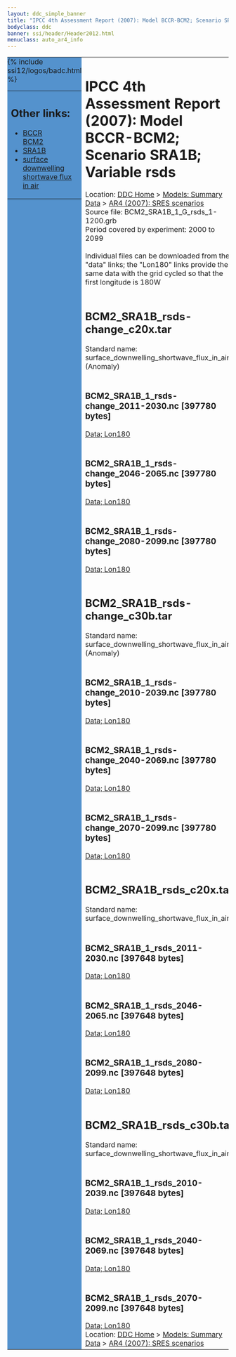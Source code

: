 ```yaml
---
layout: ddc_simple_banner
title: "IPCC 4th Assessment Report (2007): Model BCCR-BCM2; Scenario SRA1B; Variable rsds"
bodyclass: ddc
banner: ssi/header/Header2012.html
menuclass: auto_ar4_info
---
```



<table width="100%" border="0" cellspacing="0" cellpadding="0" style="border-collapse: collapse;">
<tr style="margin:0;padding:0;border:0;">
<td style="margin:0;padding:0;border:0;height:1pt;width:150pt;background:#5492CD;" valign="top" >

<div id="lh-col2" class="auto_ar4_info">
<table class="menumain" bgcolor="#5492CD" cellspacing="0" width="100%" border="0">
<tr><td>
<h2> Other links:</h2>
<ul>
<li><a href="/auto/ar4/model-BCCR-BCM2.html">BCCR<br/>BCM2</a></li>
<li><a href="/auto/ar4/scenario-SRA1B.html">SRA1B</a></li>
<li><a href="/auto/ar4/var-surface_downwelling_shortwave_flux_in_air.html">surface downwelling<br/> shortwave flux in air</a></li>
</ul>
</td></tr>
{% include ssi12/logos/badc.html %}
</table>
</div>
</td>
<td><h1>IPCC 4th Assessment Report (2007): Model BCCR-BCM2; Scenario SRA1B; Variable rsds</h1>

<!-- Breadcrumb1 -->
<div id="breadcrumb1" align="left">
Location: <a href="/index.html">DDC Home</a> > <a href="/sim/gcm_clim/">Models: Summary Data</a>
> <a href="/sim/gcm_clim/SRES_AR4/index.html">AR4 (2007): SRES scenarios</a>
</div>
<!-- End of Breadcrumb1 -->Source file: BCM2_SRA1B_1_G_rsds_1-1200.grb
<br/>
Period covered by experiment: 2000 to 2099<br/>
<br/>Individual files can be downloaded from the "data" links; the "Lon180" links provide the same data
         with the grid cycled so that the first longitude is 180W<br/>
<br/><h2>BCM2_SRA1B_rsds-change_c20x.tar</h2>
Standard name: surface_downwelling_shortwave_flux_in_air (Anomaly)<br>
<br/><h3>BCM2_SRA1B_1_rsds-change_2011-2030.nc [397780 bytes]</h3>
<a href="http://apps.ipcc-data.org/cgi-bin/downl/ar4_nc/rsds/BCM2_SRA1B_1_rsds-change_2011-2030.nc">Data; </a><a href="http://apps.ipcc-data.org/cgi-bin/downl/ar4_nc/rsds/BCM2_SRA1B_1_rsds-change_2011-2030.cyto180.nc"> Lon180</a><br/>
<br/><h3>BCM2_SRA1B_1_rsds-change_2046-2065.nc [397780 bytes]</h3>
<a href="http://apps.ipcc-data.org/cgi-bin/downl/ar4_nc/rsds/BCM2_SRA1B_1_rsds-change_2046-2065.nc">Data; </a><a href="http://apps.ipcc-data.org/cgi-bin/downl/ar4_nc/rsds/BCM2_SRA1B_1_rsds-change_2046-2065.cyto180.nc"> Lon180</a><br/>
<br/><h3>BCM2_SRA1B_1_rsds-change_2080-2099.nc [397780 bytes]</h3>
<a href="http://apps.ipcc-data.org/cgi-bin/downl/ar4_nc/rsds/BCM2_SRA1B_1_rsds-change_2080-2099.nc">Data; </a><a href="http://apps.ipcc-data.org/cgi-bin/downl/ar4_nc/rsds/BCM2_SRA1B_1_rsds-change_2080-2099.cyto180.nc"> Lon180</a><br/>
<br/><h2>BCM2_SRA1B_rsds-change_c30b.tar</h2>
Standard name: surface_downwelling_shortwave_flux_in_air (Anomaly)<br>
<br/><h3>BCM2_SRA1B_1_rsds-change_2010-2039.nc [397780 bytes]</h3>
<a href="http://apps.ipcc-data.org/cgi-bin/downl/ar4_nc/rsds/BCM2_SRA1B_1_rsds-change_2010-2039.nc">Data; </a><a href="http://apps.ipcc-data.org/cgi-bin/downl/ar4_nc/rsds/BCM2_SRA1B_1_rsds-change_2010-2039.cyto180.nc"> Lon180</a><br/>
<br/><h3>BCM2_SRA1B_1_rsds-change_2040-2069.nc [397780 bytes]</h3>
<a href="http://apps.ipcc-data.org/cgi-bin/downl/ar4_nc/rsds/BCM2_SRA1B_1_rsds-change_2040-2069.nc">Data; </a><a href="http://apps.ipcc-data.org/cgi-bin/downl/ar4_nc/rsds/BCM2_SRA1B_1_rsds-change_2040-2069.cyto180.nc"> Lon180</a><br/>
<br/><h3>BCM2_SRA1B_1_rsds-change_2070-2099.nc [397780 bytes]</h3>
<a href="http://apps.ipcc-data.org/cgi-bin/downl/ar4_nc/rsds/BCM2_SRA1B_1_rsds-change_2070-2099.nc">Data; </a><a href="http://apps.ipcc-data.org/cgi-bin/downl/ar4_nc/rsds/BCM2_SRA1B_1_rsds-change_2070-2099.cyto180.nc"> Lon180</a><br/>
<br/><h2>BCM2_SRA1B_rsds_c20x.tar</h2>
Standard name: surface_downwelling_shortwave_flux_in_air<br>
<br/><h3>BCM2_SRA1B_1_rsds_2011-2030.nc [397648 bytes]</h3>
<a href="http://apps.ipcc-data.org/cgi-bin/downl/ar4_nc/rsds/BCM2_SRA1B_1_rsds_2011-2030.nc">Data; </a><a href="http://apps.ipcc-data.org/cgi-bin/downl/ar4_nc/rsds/BCM2_SRA1B_1_rsds_2011-2030.cyto180.nc"> Lon180</a><br/>
<br/><h3>BCM2_SRA1B_1_rsds_2046-2065.nc [397648 bytes]</h3>
<a href="http://apps.ipcc-data.org/cgi-bin/downl/ar4_nc/rsds/BCM2_SRA1B_1_rsds_2046-2065.nc">Data; </a><a href="http://apps.ipcc-data.org/cgi-bin/downl/ar4_nc/rsds/BCM2_SRA1B_1_rsds_2046-2065.cyto180.nc"> Lon180</a><br/>
<br/><h3>BCM2_SRA1B_1_rsds_2080-2099.nc [397648 bytes]</h3>
<a href="http://apps.ipcc-data.org/cgi-bin/downl/ar4_nc/rsds/BCM2_SRA1B_1_rsds_2080-2099.nc">Data; </a><a href="http://apps.ipcc-data.org/cgi-bin/downl/ar4_nc/rsds/BCM2_SRA1B_1_rsds_2080-2099.cyto180.nc"> Lon180</a><br/>
<br/><h2>BCM2_SRA1B_rsds_c30b.tar</h2>
Standard name: surface_downwelling_shortwave_flux_in_air<br>
<br/><h3>BCM2_SRA1B_1_rsds_2010-2039.nc [397648 bytes]</h3>
<a href="http://apps.ipcc-data.org/cgi-bin/downl/ar4_nc/rsds/BCM2_SRA1B_1_rsds_2010-2039.nc">Data; </a><a href="http://apps.ipcc-data.org/cgi-bin/downl/ar4_nc/rsds/BCM2_SRA1B_1_rsds_2010-2039.cyto180.nc"> Lon180</a><br/>
<br/><h3>BCM2_SRA1B_1_rsds_2040-2069.nc [397648 bytes]</h3>
<a href="http://apps.ipcc-data.org/cgi-bin/downl/ar4_nc/rsds/BCM2_SRA1B_1_rsds_2040-2069.nc">Data; </a><a href="http://apps.ipcc-data.org/cgi-bin/downl/ar4_nc/rsds/BCM2_SRA1B_1_rsds_2040-2069.cyto180.nc"> Lon180</a><br/>
<br/><h3>BCM2_SRA1B_1_rsds_2070-2099.nc [397648 bytes]</h3>
<a href="http://apps.ipcc-data.org/cgi-bin/downl/ar4_nc/rsds/BCM2_SRA1B_1_rsds_2070-2099.nc">Data; </a><a href="http://apps.ipcc-data.org/cgi-bin/downl/ar4_nc/rsds/BCM2_SRA1B_1_rsds_2070-2099.cyto180.nc"> Lon180</a><br/>
<!-- Breadcrumb2 -->
<div id="breadcrumb2" align="left">
Location: <a href="/index.html">DDC Home</a> > <a href="/sim/gcm_clim/">Models: Summary Data</a>
> <a href="/sim/gcm_clim/SRES_AR4/index.html">AR4 (2007): SRES scenarios</a>
</div>
<!-- End of Breadcrumb2 --></td></tr></table>

